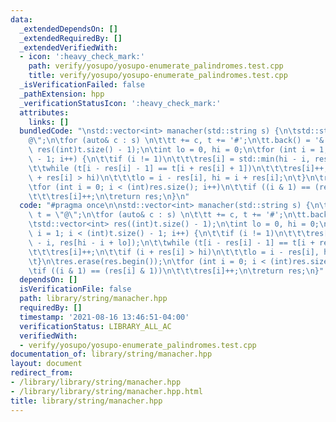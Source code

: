 ```yaml
---
data:
  _extendedDependsOn: []
  _extendedRequiredBy: []
  _extendedVerifiedWith:
  - icon: ':heavy_check_mark:'
    path: verify/yosupo/yosupo-enumerate_palindromes.test.cpp
    title: verify/yosupo/yosupo-enumerate_palindromes.test.cpp
  _isVerificationFailed: false
  _pathExtension: hpp
  _verificationStatusIcon: ':heavy_check_mark:'
  attributes:
    links: []
  bundledCode: "\nstd::vector<int> manacher(std::string s) {\n\tstd::string t = \"\
    @\";\n\tfor (auto& c : s) \n\t\tt += c, t += '#';\n\tt.back() = '&';\n\tstd::vector<int>\
    \ res((int)t.size() - 1);\n\tint lo = 0, hi = 0;\n\tfor (int i = 1; i < (int)t.size()\
    \ - 1; i++) {\n\t\tif (i != 1)\n\t\t\tres[i] = std::min(hi - i, res[hi - i + lo]);\n\
    \t\twhile (t[i - res[i] - 1] == t[i + res[i] + 1])\n\t\t\tres[i]++;\n\t\tif (i\
    \ + res[i] > hi)\n\t\t\tlo = i - res[i], hi = i + res[i];\n\t}\n\tres.erase(res.begin());\n\
    \tfor (int i = 0; i < (int)res.size(); i++)\n\t\tif ((i & 1) == (res[i] & 1))\n\
    \t\t\tres[i]++;\n\treturn res;\n}\n"
  code: "#pragma once\n\nstd::vector<int> manacher(std::string s) {\n\tstd::string\
    \ t = \"@\";\n\tfor (auto& c : s) \n\t\tt += c, t += '#';\n\tt.back() = '&';\n\
    \tstd::vector<int> res((int)t.size() - 1);\n\tint lo = 0, hi = 0;\n\tfor (int\
    \ i = 1; i < (int)t.size() - 1; i++) {\n\t\tif (i != 1)\n\t\t\tres[i] = std::min(hi\
    \ - i, res[hi - i + lo]);\n\t\twhile (t[i - res[i] - 1] == t[i + res[i] + 1])\n\
    \t\t\tres[i]++;\n\t\tif (i + res[i] > hi)\n\t\t\tlo = i - res[i], hi = i + res[i];\n\
    \t}\n\tres.erase(res.begin());\n\tfor (int i = 0; i < (int)res.size(); i++)\n\t\
    \tif ((i & 1) == (res[i] & 1))\n\t\t\tres[i]++;\n\treturn res;\n}"
  dependsOn: []
  isVerificationFile: false
  path: library/string/manacher.hpp
  requiredBy: []
  timestamp: '2021-08-16 13:46:51-04:00'
  verificationStatus: LIBRARY_ALL_AC
  verifiedWith:
  - verify/yosupo/yosupo-enumerate_palindromes.test.cpp
documentation_of: library/string/manacher.hpp
layout: document
redirect_from:
- /library/library/string/manacher.hpp
- /library/library/string/manacher.hpp.html
title: library/string/manacher.hpp
---
```

